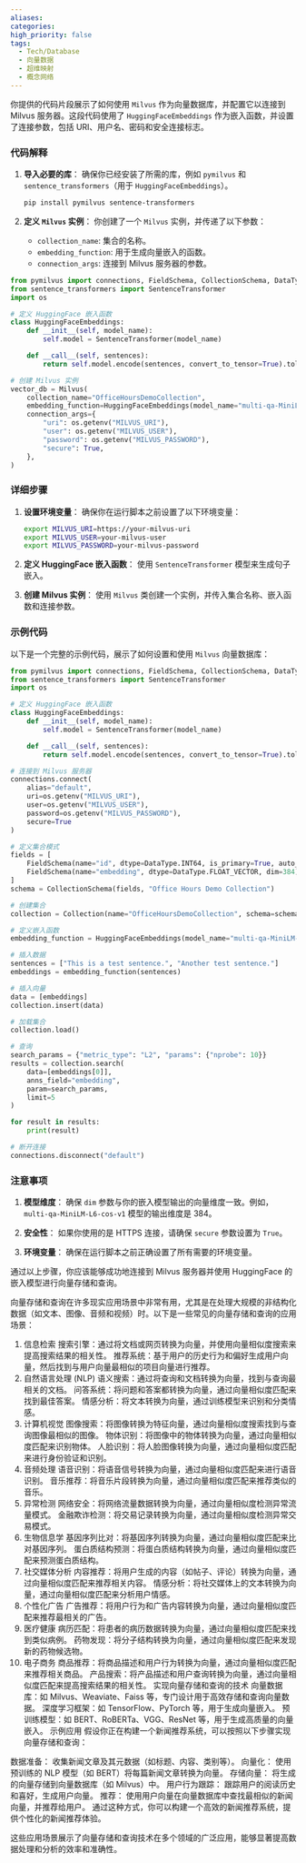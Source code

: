 ```yaml
---
aliases: 
categories: 
high_priority: false
tags:
  - Tech/Database
  - 向量数据
  - 超维映射
  - 概念网络
---
```

你提供的代码片段展示了如何使用 `Milvus` 作为向量数据库，并配置它以连接到 Milvus 服务器。这段代码使用了 `HuggingFaceEmbeddings` 作为嵌入函数，并设置了连接参数，包括 URI、用户名、密码和安全连接标志。

### 代码解释

1. **导入必要的库**：
   确保你已经安装了所需的库，例如 `pymilvus` 和 `sentence_transformers`（用于 `HuggingFaceEmbeddings`）。

   ```bash
   pip install pymilvus sentence-transformers
   ```

2. **定义 `Milvus` 实例**：
   你创建了一个 `Milvus` 实例，并传递了以下参数：

   - `collection_name`: 集合的名称。
   - `embedding_function`: 用于生成向量嵌入的函数。
   - `connection_args`: 连接到 Milvus 服务器的参数。

```python
from pymilvus import connections, FieldSchema, CollectionSchema, DataType, Collection
from sentence_transformers import SentenceTransformer
import os

# 定义 HuggingFace 嵌入函数
class HuggingFaceEmbeddings:
    def __init__(self, model_name):
        self.model = SentenceTransformer(model_name)

    def __call__(self, sentences):
        return self.model.encode(sentences, convert_to_tensor=True).tolist()

# 创建 Milvus 实例
vector_db = Milvus(
    collection_name="OfficeHoursDemoCollection",
    embedding_function=HuggingFaceEmbeddings(model_name="multi-qa-MiniLM-L6-cos-v1"),
    connection_args={
        "uri": os.getenv("MILVUS_URI"),
        "user": os.getenv("MILVUS_USER"),
        "password": os.getenv("MILVUS_PASSWORD"),
        "secure": True,
    },
)
```

### 详细步骤

1. **设置环境变量**：
   确保你在运行脚本之前设置了以下环境变量：

   ```bash
   export MILVUS_URI=https://your-milvus-uri
   export MILVUS_USER=your-milvus-user
   export MILVUS_PASSWORD=your-milvus-password
   ```

2. **定义 HuggingFace 嵌入函数**：
   使用 `SentenceTransformer` 模型来生成句子嵌入。

3. **创建 Milvus 实例**：
   使用 `Milvus` 类创建一个实例，并传入集合名称、嵌入函数和连接参数。

### 示例代码

以下是一个完整的示例代码，展示了如何设置和使用 `Milvus` 向量数据库：

```python
from pymilvus import connections, FieldSchema, CollectionSchema, DataType, Collection
from sentence_transformers import SentenceTransformer
import os

# 定义 HuggingFace 嵌入函数
class HuggingFaceEmbeddings:
    def __init__(self, model_name):
        self.model = SentenceTransformer(model_name)

    def __call__(self, sentences):
        return self.model.encode(sentences, convert_to_tensor=True).tolist()

# 连接到 Milvus 服务器
connections.connect(
    alias="default",
    uri=os.getenv("MILVUS_URI"),
    user=os.getenv("MILVUS_USER"),
    password=os.getenv("MILVUS_PASSWORD"),
    secure=True
)

# 定义集合模式
fields = [
    FieldSchema(name="id", dtype=DataType.INT64, is_primary=True, auto_id=True),
    FieldSchema(name="embedding", dtype=DataType.FLOAT_VECTOR, dim=384)  # 根据模型调整维度
]
schema = CollectionSchema(fields, "Office Hours Demo Collection")

# 创建集合
collection = Collection(name="OfficeHoursDemoCollection", schema=schema)

# 定义嵌入函数
embedding_function = HuggingFaceEmbeddings(model_name="multi-qa-MiniLM-L6-cos-v1")

# 插入数据
sentences = ["This is a test sentence.", "Another test sentence."]
embeddings = embedding_function(sentences)

# 插入向量
data = [embeddings]
collection.insert(data)

# 加载集合
collection.load()

# 查询
search_params = {"metric_type": "L2", "params": {"nprobe": 10}}
results = collection.search(
    data=[embeddings[0]],
    anns_field="embedding",
    param=search_params,
    limit=5
)

for result in results:
    print(result)

# 断开连接
connections.disconnect("default")
```

### 注意事项

1. **模型维度**：
   确保 `dim` 参数与你的嵌入模型输出的向量维度一致。例如，`multi-qa-MiniLM-L6-cos-v1` 模型的输出维度是 384。

2. **安全性**：
   如果你使用的是 HTTPS 连接，请确保 `secure` 参数设置为 `True`。

3. **环境变量**：
   确保在运行脚本之前正确设置了所有需要的环境变量。

通过以上步骤，你应该能够成功地连接到 Milvus 服务器并使用 HuggingFace 的嵌入模型进行向量存储和查询。

向量存储和查询在许多现实应用场景中非常有用，尤其是在处理大规模的非结构化数据（如文本、图像、音频和视频）时。以下是一些常见的向量存储和查询的应用场景：

1. 信息检索
搜索引擎：通过将文档或网页转换为向量，并使用向量相似度搜索来提高搜索结果的相关性。
推荐系统：基于用户的历史行为和偏好生成用户向量，然后找到与用户向量最相似的项目向量进行推荐。
2. 自然语言处理 (NLP)
语义搜索：通过将查询和文档转换为向量，找到与查询最相关的文档。
问答系统：将问题和答案都转换为向量，通过向量相似度匹配来找到最佳答案。
情感分析：将文本转换为向量，通过训练模型来识别和分类情感。
3. 计算机视觉
图像搜索：将图像转换为特征向量，通过向量相似度搜索找到与查询图像最相似的图像。
物体识别：将图像中的物体转换为向量，通过向量相似度匹配来识别物体。
人脸识别：将人脸图像转换为向量，通过向量相似度匹配来进行身份验证和识别。
4. 音频处理
语音识别：将语音信号转换为向量，通过向量相似度匹配来进行语音识别。
音乐推荐：将音乐片段转换为向量，通过向量相似度匹配来推荐类似的音乐。
5. 异常检测
网络安全：将网络流量数据转换为向量，通过向量相似度检测异常流量模式。
金融欺诈检测：将交易记录转换为向量，通过向量相似度检测异常交易模式。
6. 生物信息学
基因序列比对：将基因序列转换为向量，通过向量相似度匹配来比对基因序列。
蛋白质结构预测：将蛋白质结构转换为向量，通过向量相似度匹配来预测蛋白质结构。
7. 社交媒体分析
内容推荐：将用户生成的内容（如帖子、评论）转换为向量，通过向量相似度匹配来推荐相关内容。
情感分析：将社交媒体上的文本转换为向量，通过向量相似度匹配来分析用户情感。
8. 个性化广告
广告推荐：将用户行为和广告内容转换为向量，通过向量相似度匹配来推荐最相关的广告。
9. 医疗健康
病历匹配：将患者的病历数据转换为向量，通过向量相似度匹配来找到类似病例。
药物发现：将分子结构转换为向量，通过向量相似度匹配来发现新的药物候选物。
10. 电子商务
商品推荐：将商品描述和用户行为转换为向量，通过向量相似度匹配来推荐相关商品。
产品搜索：将产品描述和用户查询转换为向量，通过向量相似度匹配来提高搜索结果的相关性。
实现向量存储和查询的技术
向量数据库：如 Milvus、Weaviate、Faiss 等，专门设计用于高效存储和查询向量数据。
深度学习框架：如 TensorFlow、PyTorch 等，用于生成向量嵌入。
预训练模型：如 BERT、RoBERTa、VGG、ResNet 等，用于生成高质量的向量嵌入。
示例应用
假设你正在构建一个新闻推荐系统，可以按照以下步骤实现向量存储和查询：

数据准备：
收集新闻文章及其元数据（如标题、内容、类别等）。
向量化：
使用预训练的 NLP 模型（如 BERT）将每篇新闻文章转换为向量。
存储向量：
将生成的向量存储到向量数据库（如 Milvus）中。
用户行为跟踪：
跟踪用户的阅读历史和喜好，生成用户向量。
推荐：
使用用户向量在向量数据库中查找最相似的新闻向量，并推荐给用户。
通过这种方式，你可以构建一个高效的新闻推荐系统，提供个性化的新闻推荐体验。

这些应用场景展示了向量存储和查询技术在多个领域的广泛应用，能够显著提高数据处理和分析的效率和准确性。